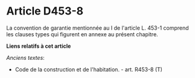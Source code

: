 # Article D453-8

La convention de garantie mentionnée au I de l'article L. 453-1 comprend les clauses types qui figurent en annexe au présent
chapitre.

**Liens relatifs à cet article**

_Anciens textes_:

  - Code de la construction et de l'habitation. - art. R453-8 (T)
